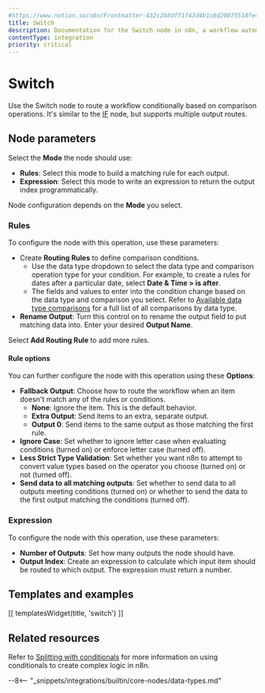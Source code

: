 ```yaml
---
#https://www.notion.so/n8n/Frontmatter-432c2b8dff1f43d4b1c8d20075510fe4
title: Switch
description: Documentation for the Switch node in n8n, a workflow automation platform. Includes guidance on usage, and links to examples.
contentType: integration
priority: critical
---
```


# Switch

Use the Switch node to route a workflow conditionally based on comparison operations. It's similar to the [IF](/integrations/builtin/core-nodes/n8n-nodes-base.if/) node, but supports multiple output routes.

## Node parameters

Select the **Mode** the node should use:

* **Rules**: Select this mode to build a matching rule for each output.
* **Expression**: Select this mode to write an expression to return the output index programmatically.

Node configuration depends on the **Mode** you select.

### Rules

To configure the node with this operation, use these parameters:

* Create **Routing Rules** to define comparison conditions.
    * Use the data type dropdown to select the data type and comparison operation type for your condition. For example, to create a rules for dates after a particular date, select **Date & Time > is after**.
    * The fields and values to enter into the condition change based on the data type and comparison you select. Refer to [Available data type comparisons](#available-data-type-comparisons) for a full list of all comparisons by data type.
* **Rename Output**: Turn this control on to rename the output field to put matching data into. Enter your desired **Output Name**.

Select **Add Routing Rule** to add more rules.

#### Rule options

You can further configure the node with this operation using these **Options**:

- **Fallback Output**: Choose how to route the workflow when an item doesn't match any of the rules or conditions.
    - **None**: Ignore the item. This is the default behavior.
    - **Extra Output**: Send items to an extra, separate output.
    - **Output 0**: Send items to the same output as those matching the first rule.
- **Ignore Case**: Set whether to ignore letter case when evaluating conditions (turned on) or enforce letter case (turned off).
- **Less Strict Type Validation**: Set whether you want n8n to attempt to convert value types based on the operator you choose (turned on) or not (turned off).
- **Send data to all matching outputs**: Set whether to send data to all outputs meeting conditions (turned on) or whether to send the data to the first output matching the conditions (turned off).

### Expression

To configure the node with this operation, use these parameters:

- **Number of Outputs**: Set how many outputs the node should have.
- **Output Index**: Create an expression to calculate which input item should be routed to which output. The expression must return a number.

## Templates and examples

<!-- see https://www.notion.so/n8n/Pull-in-templates-for-the-integrations-pages-37c716837b804d30a33b47475f6e3780 -->
[[ templatesWidget(title, 'switch') ]]

## Related resources

Refer to [Splitting with conditionals](/flow-logic/splitting/) for more information on using conditionals to create complex logic in n8n.

--8<-- "_snippets/integrations/builtin/core-nodes/data-types.md"

